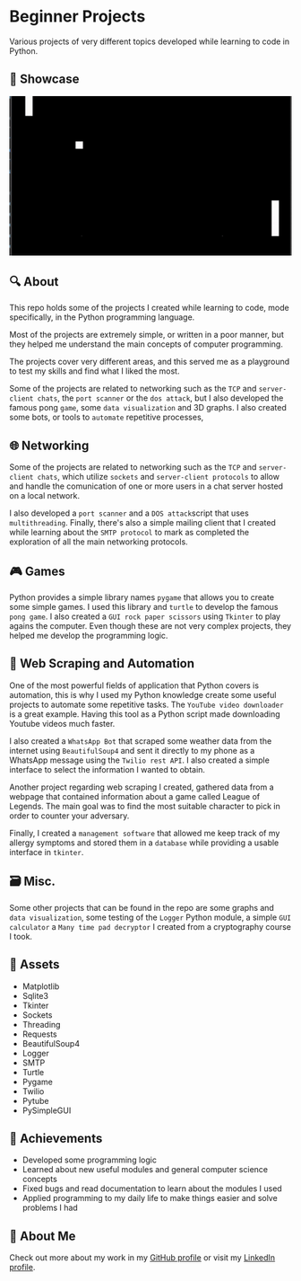 
# Beginner Projects

Various projects of very different topics developed while learning to code in Python.

## 📸 Showcase
![Gif](gif.gif)

## 🔍 About

This repo holds some of the projects I created while learning to code, mode specifically, in the Python programming language. 

Most of the projects are extremely simple, or written in a poor manner, but they helped me understand the main concepts of computer programming.

The projects cover very different areas, and this served me as a playground to test my skills and find what I liked the most. 

Some of the projects are related to networking such as the `TCP` and `server-client chats`, the `port scanner` or the `dos attack`, but I also developed the famous pong `game`, some `data visualization` and 3D graphs. I also created some bots, or tools to `automate` repetitive processes, 


## 🌐 Networking

Some of the projects are related to networking such as the `TCP` and `server-client chats`, which utilize `sockets` and `server-client protocols` to allow and handle the comunication of one or more users in a chat server hosted on a local network.

I also developed a `port scanner` and a `DOS attack`script that uses `multithreading`. Finally, there's also a simple mailing client that I created while learning about the `SMTP protocol` to mark as completed the exploration of all the main networking protocols. 
## 🎮 Games

Python provides a simple library names `pygame` that allows you to create some simple games. I used this library and `turtle` to develop the famous `pong game`. I also created a `GUI rock paper scissors` using `Tkinter` to play agains the computer. Even though these are not very complex projects, they helped me develop the programming logic.

## 🤖 Web Scraping and Automation

One of the most powerful fields of application that Python covers is automation, this is why I used my Python knowledge create some useful projects to automate some repetitive tasks. The `YouTube video downloader` is a great example. Having this tool as a Python script made downloading Youtube videos much faster. 

I also created a `WhatsApp Bot` that scraped some weather data from the internet using `BeautifulSoup4` and sent it directly to my phone as a WhatsApp message using the `Twilio rest API`. I also created a simple interface to select the information I wanted to obtain.


Another project regarding web scraping I created, gathered data from a webpage that contained information about a game called League of Legends. The main goal was to find the most suitable character to pick in order to counter your adversary.

Finally, I created a `management software` that allowed me keep track of my allergy symptoms and stored them in a `database` while providing a usable interface in `tkinter`.
## 🗃️ Misc.

Some other projects that can be found in the repo are some graphs and `data visualization`, some testing of the `Logger` Python module, a simple `GUI calculator` a `Many time pad decryptor` I created from a cryptography course I took.
## 🧱 Assets

- Matplotlib
- Sqlite3
- Tkinter
- Sockets
- Threading
- Requests
- BeautifulSoup4
- Logger
- SMTP
- Turtle
- Pygame
- Twilio
- Pytube
- PySimpleGUI
## 🎯 Achievements


- Developed some programming logic
- Learned about new useful modules and general computer science concepts
- Fixed bugs and read documentation to learn about the modules I used
- Applied programming to my daily life to make things easier and solve problems I had


## 🚀 About Me
Check out more about my work in my [GitHub profile](https://github.com/BielAltimira/price) or visit my [LinkedIn profile](https://www.linkedin.com/in/biel-altimira-tarter/).

